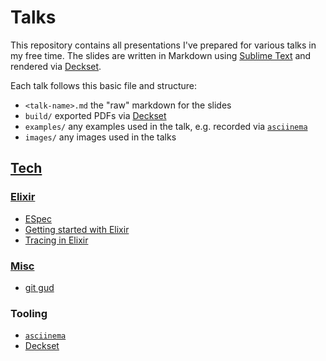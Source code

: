 # Talks

This repository contains all presentations I've prepared for various talks in my free time. The slides are written in Markdown using [Sublime Text][sublime-text] and rendered via [Deckset][deckset].

Each talk follows this basic file and structure:

- `<talk-name>.md` the "raw" markdown for the slides
- `build/` exported PDFs via [Deckset][deckset]
- `examples/` any examples used in the talk, e.g. recorded via [`asciinema`][asciinema]
- `images/` any images used in the talks

## [Tech](tech)
### [Elixir](tech/elixir)
- [ESpec](tech/elixir/espec)
- [Getting started with Elixir](tech/elixir/getting-started-with-elixir)
- [Tracing in Elixir](tech/elixir/tracing-in-elixir)

### [Misc](tech/misc)
- [git gud](tech/misc/git-gud)

### Tooling

- [`asciinema`][asciinema]
- [Deckset][deckset]

[asciinema]: https://asciinema.org/
[deckset]: https://www.decksetapp.com/
[sublime-text]: https://www.sublimetext.com/
